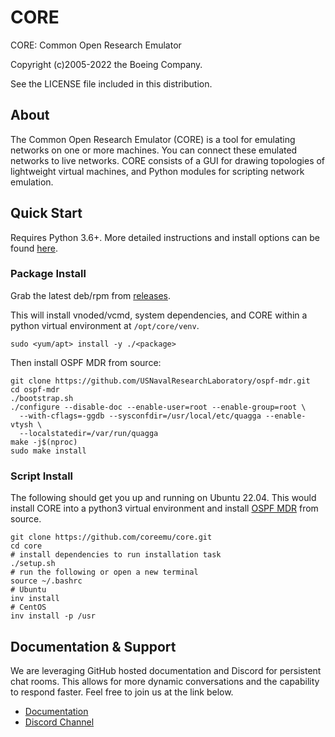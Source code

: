 # CORE
CORE: Common Open Research Emulator

Copyright (c)2005-2022 the Boeing Company.

See the LICENSE file included in this distribution.

## About
The Common Open Research Emulator (CORE) is a tool for emulating
networks on one or more machines. You can connect these emulated
networks to live networks. CORE consists of a GUI for drawing
topologies of lightweight virtual machines, and Python modules for
scripting network emulation.

## Quick Start
Requires Python 3.6+. More detailed instructions and install options can be found
[here](https://coreemu.github.io/core/install.html).

### Package Install
Grab the latest deb/rpm from [releases](https://github.com/coreemu/core/releases).

This will install vnoded/vcmd, system dependencies, and CORE within a python
virtual environment at `/opt/core/venv`.
```shell
sudo <yum/apt> install -y ./<package>
```

Then install OSPF MDR from source:
```shell
git clone https://github.com/USNavalResearchLaboratory/ospf-mdr.git
cd ospf-mdr
./bootstrap.sh
./configure --disable-doc --enable-user=root --enable-group=root \
  --with-cflags=-ggdb --sysconfdir=/usr/local/etc/quagga --enable-vtysh \
  --localstatedir=/var/run/quagga
make -j$(nproc)
sudo make install
```

### Script Install
The following should get you up and running on Ubuntu 22.04. This would
install CORE into a python3 virtual environment and install
[OSPF MDR](https://github.com/USNavalResearchLaboratory/ospf-mdr) from source.

```shell
git clone https://github.com/coreemu/core.git
cd core
# install dependencies to run installation task
./setup.sh
# run the following or open a new terminal
source ~/.bashrc
# Ubuntu
inv install
# CentOS
inv install -p /usr
```

## Documentation & Support
We are leveraging GitHub hosted documentation and Discord for persistent
chat rooms. This allows for more dynamic conversations and the
capability to respond faster. Feel free to join us at the link below.

* [Documentation](https://coreemu.github.io/core/)
* [Discord Channel](https://discord.gg/AKd7kmP)
